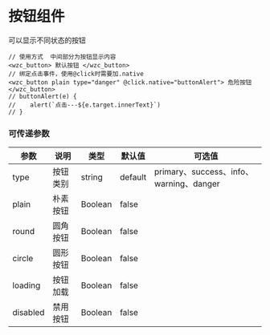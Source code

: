 # 按钮组件

可以显示不同状态的按钮

```
// 使用方式  中间部分为按钮显示内容
<wzc_button> 默认按钮 </wzc_button>
// 绑定点击事件，使用@click时需要加.native
<wzc_button plain type="danger" @click.native="buttonAlert"> 危险按钮 </wzc_button>
// buttonAlert(e) {
//    alert(`点击---${e.target.innerText}`)
// }
```

### 可传递参数
| 参数 | 说明 | 类型 | 默认值 | 可选值 |
|--|--|--|--|--|
| type | 按钮类别 | string | default | primary、success、info、warning、danger|
| plain | 朴素按钮 | Boolean | false | |
| round | 圆角按钮 | Boolean | false | |
| circle | 圆形按钮 | Boolean | false | |
| loading | 按钮加载 | Boolean | false | |
| disabled | 禁用按钮 | Boolean | false | |